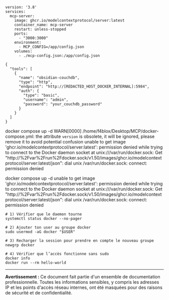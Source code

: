 ```
version: '3.8'
services:
  mcp-server:
    image: ghcr.io/modelcontextprotocol/server:latest
    container_name: mcp-server
    restart: unless-stopped
    ports:
      - "3000:3000"
    environment:
      - MCP_CONFIG=/app/config.json
    volumes:
      - ./mcp-config.json:/app/config.json
```

```
{
  "tools": [
    {
      "name": "obsidian-couchdb",
      "type": "http",
      "endpoint": "http://[REDACTED_HOST_DOCKER_INTERNAL]:5984",
      "auth": {
        "type": "basic",
        "username": "admin",
        "password": "your_couchdb_password"
      }
    }
  ]
}
```
 docker compose up -d
WARN[0000] /home/f4blox/Desktop/MCP/docker-compose.yml: the attribute `version` is obsolete, it will be ignored, please remove it to avoid potential confusion 
unable to get image 'ghcr.io/modelcontextprotocol/server:latest': permission denied while trying to connect to the Docker daemon socket at unix:///var/run/docker.sock: Get "http://%2Fvar%2Frun%2Fdocker.sock/v1.50/images/ghcr.io/modelcontextprotocol/server:latest/json": dial unix /var/run/docker.sock: connect: permission denied


docker compose up -d
unable to get image 'ghcr.io/modelcontextprotocol/server:latest': permission denied while trying to connect to the Docker daemon socket at unix:///var/run/docker.sock: Get "http://%2Fvar%2Frun%2Fdocker.sock/v1.50/images/ghcr.io/modelcontextprotocol/server:latest/json": dial unix /var/run/docker.sock: connect: permission denied

```
# 1) Vérifier que le daemon tourne
systemctl status docker --no-pager

# 2) Ajouter ton user au groupe docker
sudo usermod -aG docker "$USER"

# 3) Recharger la session pour prendre en compte le nouveau groupe
newgrp docker

# 4) Vérifier que l’accès fonctionne sans sudo
docker info
docker run --rm hello-world
```

---
**Avertissement :** Ce document fait partie d'un ensemble de documentation professionnelle. Toutes les informations sensibles, y compris les adresses IP et les points d'accès réseau internes, ont été masquées pour des raisons de sécurité et de confidentialité.
